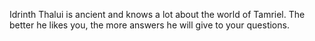 Idrinth Thalui is ancient and knows a lot about the world of Tamriel. The better he likes you, the more answers he will give to your questions.
